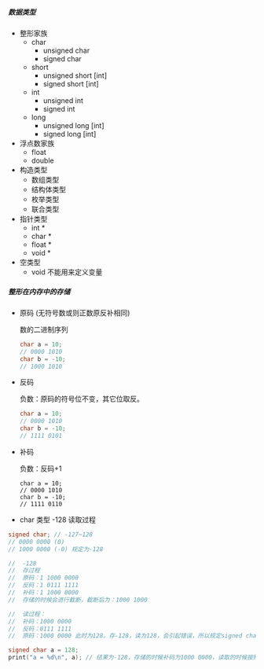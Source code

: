 

##### 数据类型

- 整形家族
  - char
    - unsigned char
    - signed char
  - short
    - unsigned short [int]
    - signed short [int]
  - int
    - unsigned int
    - signed int
  - long
    - unsigned long [int]
    - signed long [int]
- 浮点数家族
  - float
  - double
- 构造类型
  - 数组类型
  - 结构体类型
  - 枚举类型
  - 联合类型
- 指针类型
  - int *
  - char *
  - float *
  - void *
- 空类型
  - void 不能用来定义变量

##### 整形在内存中的存储

- 原码 (无符号数或则正数原反补相同)

  数的二进制序列

  ```c
  char a = 10;
  // 0000 1010
  char b = -10;
  // 1000 1010
  ```

  

- 反码

  负数：原码的符号位不变，其它位取反。

  ```c
  char a = 10;
  // 0000 1010
  char b = -10;
  // 1111 0101
  ```

  

- 补码

  负数：反码+1

  ```
  char a = 10;
  // 0000 1010
  char b = -10;
  // 1111 0110
  ```

  

- char 类型 -128 读取过程

```c
signed char; // -127~128
// 0000 0000 (0)
// 1000 0000 (-0) 规定为-128

//	-128
//	存过程
//	原码：1 1000 0000
//	反码：1 0111 1111
//	补码：1 1000 0000
//	存储的时候会进行截断，截断后为：1000 1000

//	读过程：
//	补码：1000 0000
//	反码：0111 1111
//	原码：1000 0000 此时为128。存-128，读为128，会引起错误，所以规定signed char类型-128为 1000 0000

signed char a = 128;
print("a = %d\n", a); // 结果为-128，存储的时候补码为1000 0000，读取的时候按照有符号方式读取，因为规定 signed char的二进制序列：1000 0000 为-128，所以此时打印结果为128
```

